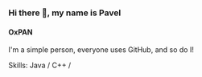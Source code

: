 ### Hi there 👋, my name is Pavel
#### OxPAN


I'm a simple person, everyone uses GitHub, and so do I!

Skills: Java / C++ / 
